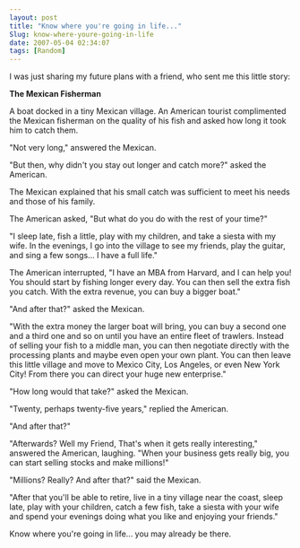 ```yaml
---
layout: post
title: "Know where you're going in life..."
Slug: know-where-youre-going-in-life
date: 2007-05-04 02:34:07
tags: [Random]
---
```

I was just sharing my future plans with a friend, who sent me this little story:

**The Mexican Fisherman**

A boat docked in a tiny Mexican village. An American tourist complimented the Mexican fisherman on the quality of his fish and asked how long it took him to catch them.

"Not very long," answered the Mexican.

"But then, why didn't you stay out longer and catch more?" asked the American.

The Mexican explained that his small catch was sufficient to meet his needs and those of his family.

The American asked, "But what do you do with the rest of your time?"

"I sleep late, fish a little, play with my children, and take a siesta with my wife. In the evenings, I go into the village to see my friends, play the guitar, and sing a few songs... I have a full life."

The American interrupted, "I have an MBA from Harvard, and I can help you! You should start by fishing longer every day. You can then sell the extra fish you catch. With the extra revenue, you can buy a bigger boat."

"And after that?" asked the Mexican.

"With the extra money the larger boat will bring, you can buy a second one and a third one and so on until you have an entire fleet of trawlers. Instead of selling your fish to a middle man, you can then negotiate directly with the processing plants and maybe even open your own plant. You can then leave this little village and move to Mexico City, Los Angeles, or even New York City! From there you can direct your huge new enterprise."

"How long would that take?" asked the Mexican.

"Twenty, perhaps twenty-five years," replied the American.

"And after that?"

"Afterwards? Well my Friend, That's when it gets really interesting," answered the American, laughing. "When your business gets really big, you can start selling stocks and make millions!"

"Millions? Really? And after that?" said the Mexican.

"After that you'll be able to retire, live in a tiny village near the coast, sleep late, play with your children, catch a few fish, take a siesta with your wife and spend your evenings doing what you like and enjoying your friends."

Know where you're going in life... you may already be there.
